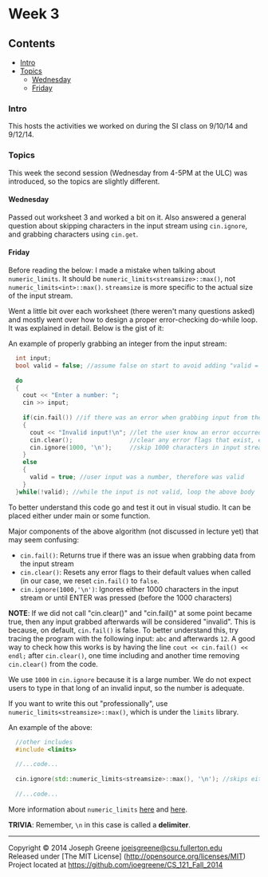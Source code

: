 # Week 3

## Contents
- [Intro](#intro)
- [Topics](#topics)
  - [Wednesday](#wednesday)
  - [Friday](#friday)
  
### Intro
This hosts the activities we worked on during the SI class on 9/10/14 and 9/12/14.

### Topics
This week the second session (Wednesday from 4-5PM at the ULC) was introduced, so the topics are slightly different.

#### Wednesday
Passed out worksheet 3 and worked a bit on it. Also answered a general question about skipping characters in the input stream using `cin.ignore`, 
and grabbing characters using `cin.get`.

#### Friday
Before reading the below: I made a mistake when talking about `numeric_limits`. It should be `numeric_limits<streamsize>::max()`, not 
`numeric_limits<int>::max()`. `streamsize` is more specific to the actual size of the input stream.

Went a little bit over each worksheet (there weren't many questions asked) and mostly went over how to design a proper 
error-checking do-while loop. It was explained in detail. Below is the gist of it:

An example of properly grabbing an integer from the input stream:
```C++
  int input;
  bool valid = false; //assume false on start to avoid adding "valid = false" in "if(cin.fail())"
  
  do
  {
    cout << "Enter a number: ";
    cin >> input;
    
    if(cin.fail()) //if there was an error when grabbing input from the input stream
    {
      cout << "Invalid input!\n"; //let the user know an error occurred
      cin.clear();                //clear any error flags that exist, e.g. cin.fail() being true at the moment
      cin.ignore(1000, '\n');     //skip 1000 characters in input stream or until a newline is seen (e.g. when user pressed ENTER)
    }
    else
    {
      valid = true; //user input was a number, therefore was valid
    }
  }while(!valid); //while the input is not valid, loop the above body
```

To better understand this code go and test it out in visual studio. It can be placed either under main or some function.

Major components of the above algorithm (not discussed in lecture yet) that may seem confusing:
- `cin.fail()`: Returns true if there was an issue when grabbing data from the input stream
- `cin.clear()`: Resets any error flags to their default values when called (in our case, we reset `cin.fail()` to `false`.
- `cin.ignore(1000,'\n')`: Ignores either 1000 characters in the input stream or until ENTER was pressed (before the 1000 characters)

__NOTE__: If we did not call "cin.clear()" and "cin.fail()" at some point became true, then any input grabbed afterwards will be considered "invalid". This is because, on 
default, `cin.fail()` is false. To better understand this, try tracing the program with the following input: `abc` and afterwards `12`. A good way to check how this works 
is by having the line `cout << cin.fail() << endl;` after `cin.clear()`, one time including and another time removing `cin.clear()` from the code.

We use `1000` in `cin.ignore` because it is a large number. We do not expect users to type in that long of an invalid input, so the number is adequate. 

If you want to write this out "professionally", use `numeric_limits<streamsize>::max()`, which is under the `limits` library.

An example of the above:
```C++
  //other includes
  #include <limits>
  
  //...code...
  
  cin.ignore(std::numeric_limits<streamsize>::max(), '\n'); //skips either 2^31 - 1 characters or until the input stream hits a newline
  
  //...code...
```

More information about `numeric_limits` [here](http://www.cplusplus.com/reference/limits/numeric_limits/) and [here](http://stackoverflow.com/questions/10938363/using-cin-ignore-not-sure-how-to-make-it-work).

__TRIVIA__: Remember, `\n` in this case is called a __delimiter__.

-------------------------------------------------------------------------------

Copyright &copy; 2014 Joseph Greene <joeisgreene@csu.fullerton.edu>  
Released under [The MIT License] (http://opensource.org/licenses/MIT)  
Project located at <https://github.com/joegreene/CS_121_Fall_2014>